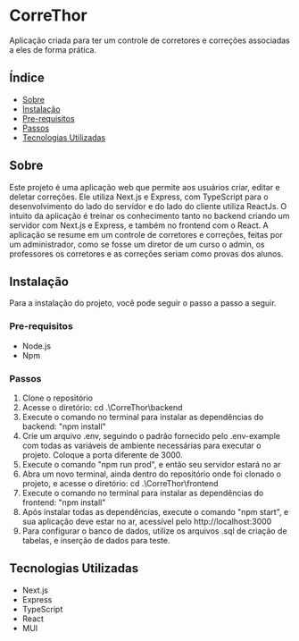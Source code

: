 # CorreThor

Aplicação criada para ter um controle de corretores e correções associadas a eles de forma prática.

## Índice

- [Sobre](#sobre)
- [Instalação](#instalação)
- [Pre-requisitos](#pre-requisitos)
- [Passos](#passos)
- [Tecnologias Utilizadas](#tecnologias-utilizadas)

## Sobre

Este projeto é uma aplicação web que permite aos usuários criar, editar e deletar correções. Ele utiliza Next.js e Express, com TypeScript para o desenvolvimento do lado do servidor e do lado do cliente utiliza ReactJs. 
O intuito da aplicação é treinar os conhecimento tanto no backend criando um servidor com Next.js e Express, e também no frontend com o React.
A aplicação se resume em um controle de corretores e correções, feitas por um administrador, como se fosse um diretor de um curso o admin, os professores os corretores e as correções seriam como provas dos alunos. 

## Instalação

Para a instalação do projeto, você pode seguir o passo a passo a seguir.

### Pre-requisitos

- Node.js
- Npm
  
### Passos

1. Clone o repositório
2. Acesse o diretório: cd .\CorreThor\backend
3. Execute o comando no terminal para instalar as dependências do backend: "npm install"
4. Crie um arquivo .env, seguindo o padrão fornecido pelo .env-example com todas as variáveis de ambiente necessárias para executar o projeto. Coloque a porta diferente de 3000.
5. Execute o comando "npm run prod", e então seu servidor estará no ar
6. Abra um novo terminal, ainda dentro do repositório onde foi clonado o projeto, e acesse o diretório: cd .\CorreThor\frontend
7. Execute o comando no terminal para instalar as dependências do frontend: "npm install"
8. Após instalar todas as dependências, execute o comando "npm start", e sua aplicação deve estar no ar, acessível pelo http://localhost:3000
9. Para configurar o banco de dados, utilize os arquivos .sql de criação de tabelas, e inserção de dados para teste.

## Tecnologias Utilizadas

- Next.js
- Express
- TypeScript
- React
- MUI
